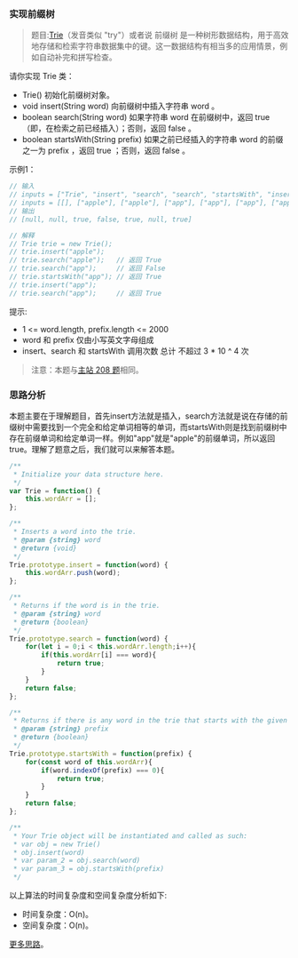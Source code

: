 ###  实现前缀树

> 题目:[Trie](https://baike.baidu.com/item/%E5%AD%97%E5%85%B8%E6%A0%91/9825209?fr=aladdin)（发音类似 "try"）或者说 前缀树 是一种树形数据结构，用于高效地存储和检索字符串数据集中的键。这一数据结构有相当多的应用情景，例如自动补完和拼写检查。

请你实现 Trie 类：

* Trie() 初始化前缀树对象。
* void insert(String word) 向前缀树中插入字符串 word 。
* boolean search(String word) 如果字符串 word 在前缀树中，返回 true（即，在检索之前已经插入）；否则，返回 false 。
* boolean startsWith(String prefix) 如果之前已经插入的字符串 word 的前缀之一为 prefix ，返回 true ；否则，返回 false 。

示例1：

```js
// 输入
// inputs = ["Trie", "insert", "search", "search", "startsWith", "insert", "search"]
// inputs = [[], ["apple"], ["apple"], ["app"], ["app"], ["app"], ["app"]]
// 输出
// [null, null, true, false, true, null, true]

// 解释
// Trie trie = new Trie();
// trie.insert("apple");
// trie.search("apple");   // 返回 True
// trie.search("app");     // 返回 False
// trie.startsWith("app"); // 返回 True
// trie.insert("app");
// trie.search("app");     // 返回 True
```


提示:

* 1 <= word.length, prefix.length <= 2000
* word 和 prefix 仅由小写英文字母组成
* insert、search 和 startsWith 调用次数 总计 不超过 3 * 10 ^ 4 次



> 注意：本题与[主站 208 题](https://leetcode-cn.com/problems/implement-trie-prefix-tree/ )相同。

### 思路分析

本题主要在于理解题目，首先insert方法就是插入，search方法就是说在存储的前缀树中需要找到一个完全和给定单词相等的单词，而startsWith则是找到前缀树中存在前缀单词和给定单词一样。例如"app"就是"apple"的前缀单词，所以返回true。理解了题意之后，我们就可以来解答本题。

```js
/**
 * Initialize your data structure here.
 */
var Trie = function() {
    this.wordArr = [];
};

/**
 * Inserts a word into the trie. 
 * @param {string} word
 * @return {void}
 */
Trie.prototype.insert = function(word) {
    this.wordArr.push(word);
};

/**
 * Returns if the word is in the trie. 
 * @param {string} word
 * @return {boolean}
 */
Trie.prototype.search = function(word) {
    for(let i = 0;i < this.wordArr.length;i++){
        if(this.wordArr[i] === word){
            return true;
        }
    }
    return false;
};

/**
 * Returns if there is any word in the trie that starts with the given prefix. 
 * @param {string} prefix
 * @return {boolean}
 */
Trie.prototype.startsWith = function(prefix) {
    for(const word of this.wordArr){
        if(word.indexOf(prefix) === 0){
            return true;
        }
    }
    return false;
};

/**
 * Your Trie object will be instantiated and called as such:
 * var obj = new Trie()
 * obj.insert(word)
 * var param_2 = obj.search(word)
 * var param_3 = obj.startsWith(prefix)
 */
```

以上算法的时间复杂度和空间复杂度分析如下:

* 时间复杂度：O(n)。
* 空间复杂度：O(n)。

[更多思路](https://leetcode-cn.com/problems/QC3q1f/solution/shi-xian-qian-zhui-shu-by-leetcode-solut-un50/)。
